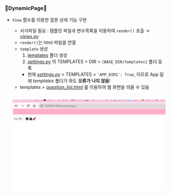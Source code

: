 ### 💫DynamicPage💫
 - `View` 함수를 이용한 질문 상세 기능 구현
   - 서식파일 필요 : 템플릿 파일과 변수목록을 이용하여 `render()` 호출 → *[views.py](./yannjuApp/views.py)*
   - `render()`는 html 파일을 연결
   - `template` 생성
     1. [templates](./templates/) 폴더 생성
     2. *[settings.py](./config/settings.py)*  의 TEMPLATES > DIR > `[BASE_DIR/templates]` 폴더 등록
      - 현재 *[settings.py](./config/settings.py)*  > TEMPLATES > `'APP_DIRS': True`, 이므로 App 밑에 *templates* 폴더가 와도 **오류가 나지 않음**!
    - templates > *[question_list.html](../3_DynamicPage/templates/yannjuApp/question_list.html)* 를 이용하여 웹 화면을 띄울 수 있음
 
    ![htmlImg](../img/3_img(1).png)
    - 